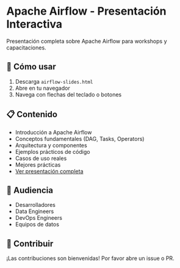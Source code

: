 # Apache Airflow - Presentación Interactiva

Presentación completa sobre Apache Airflow para workshops y capacitaciones.

## 🚀 Cómo usar

1. Descarga `airflow-slides.html`
2. Abre en tu navegador
3. Navega con flechas del teclado o botones

## 📋 Contenido

- Introducción a Apache Airflow
- Conceptos fundamentales (DAG, Tasks, Operators)
- Arquitectura y componentes
- Ejemplos prácticos de código
- Casos de uso reales
- Mejores prácticas
- [Ver presentación completa](./airflow-slides.html)

## 🎯 Audiencia

- Desarrolladores
- Data Engineers  
- DevOps Engineers
- Equipos de datos

## 📝 Contribuir

¡Las contribuciones son bienvenidas! Por favor abre un issue o PR.
